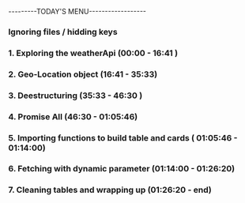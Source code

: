 ---------TODAY'S MENU------------------

### Ignoring files / hidding keys

### 1. Exploring the weatherApi (00:00 - 16:41 )

### 2. Geo-Location object (16:41 - 35:33)

### 3. Deestructuring (35:33 - 46:30 )

### 4. Promise All (46:30 - 01:05:46)

### 5. Importing functions to build table and cards ( 01:05:46 - 01:14:00)

### 6. Fetching with dynamic parameter (01:14:00 - 01:26:20)

### 7. Cleaning tables and wrapping up (01:26:20 - end)
